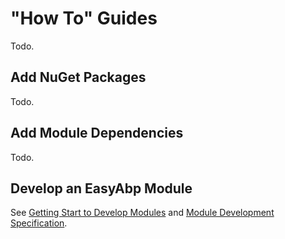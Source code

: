 # "How To" Guides
Todo.

## Add NuGet Packages
Todo.

## Add Module Dependencies
Todo.

## Develop an EasyAbp Module
See [Getting Start to Develop Modules](/guide/Getting-Start-to-Develop-Modules.md) and [Module Development Specification](/guide/Module-Development-Specification.md#contribute-to-easyabp).
